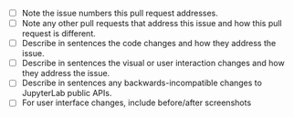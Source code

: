 <!--
Hi! Thanks for contributing to JupyterLab.
Please look through the checklist below before submitting your pull request.
-->

- [ ] Note the issue numbers this pull request addresses.
- [ ] Note any other pull requests that address this issue and how this pull request is different.
- [ ] Describe in sentences the code changes and how they address the issue.
- [ ] Describe in sentences the visual or user interaction changes and how they address the issue.
- [ ] Describe in sentences any backwards-incompatible changes to JupyterLab public APIs.
- [ ] For user interface changes, include before/after screenshots
